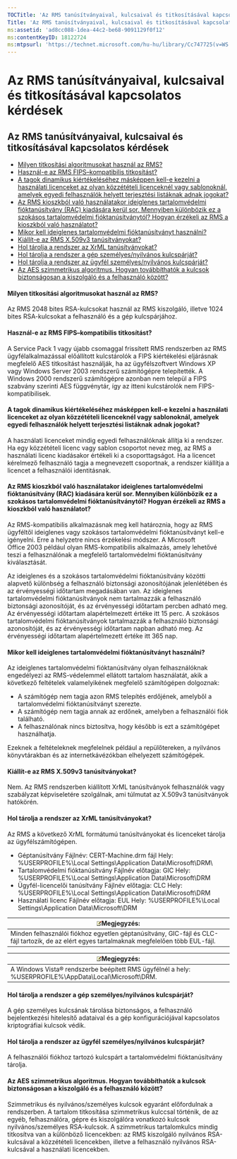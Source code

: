 ```yaml
---
TOCTitle: 'Az RMS tanúsítványaival, kulcsaival és titkosításával kapcsolatos kérdések'
Title: 'Az RMS tanúsítványaival, kulcsaival és titkosításával kapcsolatos kérdések'
ms:assetid: 'ad8cc088-1dea-44c2-be68-9091129f0f12'
ms:contentKeyID: 18122724
ms:mtpsurl: 'https://technet.microsoft.com/hu-hu/library/Cc747725(v=WS.10)'
---
```


Az RMS tanúsítványaival, kulcsaival és titkosításával kapcsolatos kérdések
==========================================================================

Az RMS tanúsítványaival, kulcsaival és titkosításával kapcsolatos kérdések
--------------------------------------------------------------------------

-   [Milyen titkosítási algoritmusokat használ az RMS?](#bkmk_10)
-   [Használ-e az RMS FIPS–kompatibilis titkosítást?](#bkmk_11)
-   [A tagok dinamikus kiértékeléséhez másképpen kell-e kezelni a használati licenceket az olyan közzétételi licenceknél vagy sablonoknál, amelyek egyedi felhasználók helyett terjesztési listáknak adnak jogokat?](#bkmk_12)
-   [Az RMS kioszkból való használatakor ideiglenes tartalomvédelmi fióktanúsítvány (RAC) kiadására kerül sor. Mennyiben különbözik ez a szokásos tartalomvédelmi fióktanúsítványtól? Hogyan érzékeli az RMS a kioszkból való használatot?](#bkmk_13)
-   [Mikor kell ideiglenes tartalomvédelmi fióktanúsítványt használni?](#bkmk_14)
-   [Kiállít-e az RMS X.509v3 tanúsítványokat?](#bkmk_15)
-   [Hol tárolja a rendszer az XrML tanúsítványokat?](#bkmk_16)
-   [Hol tárolja a rendszer a gép személyes/nyilvános kulcspárját?](#bkmk_17)
-   [Hol tárolja a rendszer az ügyfél személyes/nyilvános kulcspárját?](#bkmk_18)
-   [Az AES szimmetrikus algoritmus. Hogyan továbbíthatók a kulcsok biztonságosan a kiszolgáló és a felhasználó között?](#bkmk_19)

<span id="BKMK_10"></span>
#### Milyen titkosítási algoritmusokat használ az RMS?

Az RMS 2048 bites RSA-kulcsokat használ az RMS kiszolgáló, illetve 1024 bites RSA-kulcsokat a felhasználó és a gép kulcspárjához.

<span id="BKMK_11"></span>
#### Használ-e az RMS FIPS–kompatibilis titkosítást?

A Service Pack 1 vagy újabb csomaggal frissített RMS rendszerben az RMS ügyfélalkalmazással előállított kulcstárolók a FIPS kiértékelési eljárásnak megfelelő AES titkosítást használják, ha az ügyfélszoftvert Windows XP vagy Windows Server 2003 rendszerű számítógépre telepítették. A Windows 2000 rendszerű számítógépre azonban nem települ a FIPS szabvány szerinti AES függvénytár, így az itteni kulcstárolók nem FIPS-kompatibilisek.

<span id="BKMK_12"></span>
#### A tagok dinamikus kiértékeléséhez másképpen kell-e kezelni a használati licenceket az olyan közzétételi licenceknél vagy sablonoknál, amelyek egyedi felhasználók helyett terjesztési listáknak adnak jogokat?

A használati licenceket mindig egyedi felhasználóknak állítja ki a rendszer. Ha egy közzétételi licenc vagy sablon csoportot nevez meg, az RMS a használati licenc kiadásakor értékeli ki a csoporttagságot. Ha a licencet kérelmező felhasználó tagja a megnevezett csoportnak, a rendszer kiállítja a licencet a felhasználói identitásnak.

<span id="BKMK_13"></span>
#### Az RMS kioszkból való használatakor ideiglenes tartalomvédelmi fióktanúsítvány (RAC) kiadására kerül sor. Mennyiben különbözik ez a szokásos tartalomvédelmi fióktanúsítványtól? Hogyan érzékeli az RMS a kioszkból való használatot?

Az RMS-kompatibilis alkalmazásnak meg kell határoznia, hogy az RMS ügyféltől ideiglenes vagy szokásos tartalomvédelmi fióktanúsítványt kell-e igényelni. Erre a helyzetre nincs érzékelési módszer. A Microsoft Office 2003 például olyan RMS-kompatibilis alkalmazás, amely lehetővé teszi a felhasználónak a megfelelő tartalomvédelmi fióktanúsítvány kiválasztását.

Az ideiglenes és a szokásos tartalomvédelmi fióktanúsítvány közötti alapvető különbség a felhasználó biztonsági azonosítójának jelenlétében és az érvényességi időtartam megadásában van. Az ideiglenes tartalomvédelmi fióktanúsítványok nem tartalmazzák a felhasználó biztonsági azonosítóját, és az érvényességi időtartam percben adható meg. Az érvényességi időtartam alapértelmezett értéke itt 15 perc. A szokásos tartalomvédelmi fióktanúsítványok tartalmazzák a felhasználó biztonsági azonosítóját, és az érvényességi időtartam napban adható meg. Az érvényességi időtartam alapértelmezett értéke itt 365 nap.

<span id="BKMK_14"></span>
#### Mikor kell ideiglenes tartalomvédelmi fióktanúsítványt használni?

Az ideiglenes tartalomvédelmi fióktanúsítvány olyan felhasználóknak engedélyezi az RMS-védelemmel ellátott tartalom használatát, akik a következő feltételek valamelyikének megfelelő számítógépen dolgoznak:

-   A számítógép nem tagja azon RMS telepítés erdőjének, amelyből a tartalomvédelmi fióktanúsítványt szerezte.
-   A számítógép nem tagja annak az erdőnek, amelyben a felhasználói fiók található.
-   A felhasználónak nincs biztosítva, hogy később is ezt a számítógépet használhatja.

Ezeknek a feltételeknek megfelelnek például a repülőtereken, a nyilvános könyvtárakban és az internetkávézókban elhelyezett számítógépek.

<span id="BKMK_15"></span>
#### Kiállít-e az RMS X.509v3 tanúsítványokat?

Nem. Az RMS rendszerben kiállított XrML tanúsítványok felhasználók vagy szabályzat képviseletére szolgálnak, ami túlmutat az X.509v3 tanúsítványok hatókörén.

<span id="BKMK_16"></span>
#### Hol tárolja a rendszer az XrML tanúsítványokat?

Az RMS a következő XrML formátumú tanúsítványokat és licenceket tárolja az ügyfélszámítógépen.

-   Géptanúsítvány
    Fájlnév: CERT-Machine.drm fájl
    Hely: %USERPROFILE%\\Local Settings\\Application Data\\Microsoft\\DRM\\
-   Tartalomvédelmi fióktanúsítvány
    Fájlnév előtagja: GIC
    Hely: %USERPROFILE%\\Local Settings\\Application Data\\Microsoft\\DRM
-   Ügyfél-licencelői tanúsítvány
    Fájlnév előtagja: CLC
    Hely: %USERPROFILE%\\Local Settings\\Application Data\\Microsoft\\DRM
-   Használati licenc
    Fájlnév előtagja: EUL
    Hely: %USERPROFILE%\\Local Settings\\Application Data\\Microsoft\\DRM

| ![](images/Cc747725.note(WS.10).gif)Megjegyzés:                                                                  |
|-----------------------------------------------------------------------------------------------------------------------------------------------|
| Minden felhasználói fiókhoz egyetlen géptanúsítvány, GIC-fájl és CLC-fájl tartozik, de az elért egyes tartalmaknak megfelelően több EUL-fájl. |

| ![](images/Cc747725.note(WS.10).gif)Megjegyzés:                               |
|------------------------------------------------------------------------------------------------------------|
| A Windows Vista® rendszerbe beépített RMS ügyfélnél a hely: %USERPROFILE%\\AppData\\Local\\Microsoft\\DRM. |

<span id="BKMK_17"></span>
#### Hol tárolja a rendszer a gép személyes/nyilvános kulcspárját?

A gép személyes kulcsának tárolása biztonságos, a felhasználó bejelentkezési hitelesítő adataival és a gép konfigurációjával kapcsolatos kriptográfiai kulcsok védik.

<span id="BKMK_18"></span>
#### Hol tárolja a rendszer az ügyfél személyes/nyilvános kulcspárját?

A felhasználói fiókhoz tartozó kulcspárt a tartalomvédelmi fióktanúsítvány tárolja.

<span id="BKMK_19"></span>
#### Az AES szimmetrikus algoritmus. Hogyan továbbíthatók a kulcsok biztonságosan a kiszolgáló és a felhasználó között?

Szimmetrikus és nyilvános/személyes kulcsok egyaránt előfordulnak a rendszerben. A tartalom titkosítása szimmetrikus kulccsal történik, de az egyéb, felhasználóra, gépre és kiszolgálóra vonatkozó kulcsok nyilvános/személyes RSA-kulcsok. A szimmetrikus tartalomkulcs mindig titkosítva van a különböző licencekben: az RMS kiszolgáló nyilvános RSA-kulcsával a közzétételi licencekben, illetve a felhasználó nyilvános RSA-kulcsával a használati licencekben.
